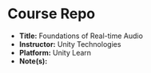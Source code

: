 # Course Repo

- **Title:** Foundations of Real-time Audio
- **Instructor:** Unity Technologies
- **Platform:** Unity Learn
- **Note(s):**

